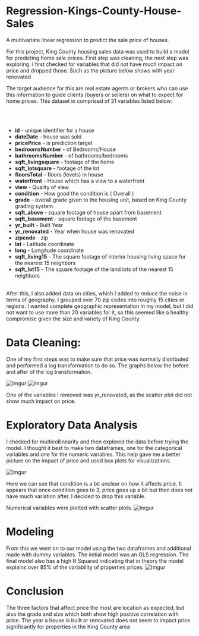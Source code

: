 # Regression-Kings-County-House-Sales
A multivariate linear regression to predict the sale price of houses.

For this project, King County housing sales data was used to build a model for predicting home sale prices. First step was cleaning, the next step was exploring. I first checked for variables that did not have much impact on price and dropped those. Such as the picture below shows with year renovated

The target audience for this are real estate agents or brokers who can use this information to guide clients (buyers or sellers) on what to expect for home prices. 
This dataset in comprised of 21 variables listed below:

<br><br>

* **id** - unique identifier for a house
* **dateDate** - house was sold
* **pricePrice** -  is prediction target
* **bedroomsNumber** -  of Bedrooms/House
* **bathroomsNumber** -  of bathrooms/bedrooms
* **sqft_livingsquare** -  footage of the home
* **sqft_lotsquare** -  footage of the lot
* **floorsTotal** -  floors (levels) in house
* **waterfront** - House which has a view to a waterfront
* **view** - Quality of view
* **condition** - How good the condition is ( Overall )
* **grade** - overall grade given to the housing unit, based on King County grading system
* **sqft_above** - square footage of house apart from basement
* **sqft_basement** - square footage of the basement
* **yr_built** - Built Year
* **yr_renovated** - Year when house was renovated
* **zipcode** - zip
* **lat** - Latitude coordinate
* **long** - Longitude coordinate
* **sqft_living15** - The square footage of interior housing living space for the nearest 15 neighbors
* **sqft_lot15** - The square footage of the land lots of the nearest 15 neighbors
<br><br>

After this, I also added data on cities, which I added to reduce the noise in terms of geography. I grouped over 70 zip codes into roughly 15 cities or regions. I wanted complete geographic representation in my model, but I did not want to use more than 20 variables for it, so this seemed like a healthy compromise given the size and variety of King County.
 
# Data Cleaning:

One of my first steps was to make sure that price was normally distributed and performed a log transformation to do so.  The graphs below the before and after of the log transformation.

![Imgur](https://i.imgur.com/7vK3HIU.png?1)       ![Imgur](https://i.imgur.com/glKDJFy.png)

One of the variables I removed was yr_renovated, as the scatter plot did not show much impact on price. 
                                                          
# Exploratory Data Analysis
I checked for multicollinearity and then explored the data before trying the model. I thought it best to make two dataframes, one for the categorical variables and one for the numeric variables. This help gave me a better picture on the impact of price and used box plots for visualizations. 




![Imgur](https://i.imgur.com/Hjfvwrh.png)
     
   

Here we can see that condition is a bit unclear on how it affects price. It appears that once condition goes to 3, price goes up a bit but then does not have much variation after.  I decided to drop this variable. 




Numerical variables were plotted with scatter plots. 
![Imgur](https://i.imgur.com/pEfafgx.png)
    
    
                     
# Modeling

From this we went on to our model using the two dataframes and additional made with dummy variables. The initial model was an OLS regression. The final model also has a high R Squared indicating that in theory the model explains over 85% of the variability of properties prices.
		![Imgur](https://i.imgur.com/3h62Hrz.png)		

# Conclusion

The three factors that affect price the most are location as expected, but also the grade and size which both show high positive correlation with price. The year a house is built or renovated does not seem to impact price significantly for properties in the King County area

 
